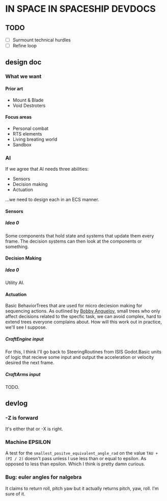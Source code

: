#  IN SPACE IN SPACESHIP DEVDOCS

## TODO

- [ ] Surmount technical hurdles
- [ ] Refine loop

## design doc

### What we want

#### Prior art

- Mount & Blade
- Void Destroters

#### Focus areas

- Personal combat
- RTS elements
- Living breating world
- Sandbox

### AI

If we agree that AI needs three abilities:

- Sensors
- Decision making
- Actuation

...we need to design each in an ECS manner.

#### Sensors

##### Idea 0

Some components that hold state and systems that update them every frame. The decision systems can then look at the components or something.

#### Decision Making

##### Idea 0

Utility AI.

#### Actuation

Basic BehaviorTrees that are used for micro deciesion making for sequencing actions. As outlined by [Bobby Anguelov](https://takinginitiative.files.wordpress.com/2020/01/behaviortrees_breaking-the-cycle-of-misuse.pdf), small trees who only affect decisions related to the specfic task, we can avoid complex, hard to extend trees everyone complains about. How will this work out in practice, we'll see I suppose.

##### CraftEngine input

For this, I think I'll go back to SteeringRoutines from ISIS Godot.Basic units of logic that recieve some input and output the acceleration or velocity desired the next frame.

##### CraftArms input

TODO.

## devlog

### -Z is forward

It's either that or -X is right.

### Machine EPSILON

A test for the `smallest_positve_equivalent_angle_rad` on the value `TAU + (PI / 2)` doesn't pass unless I use less than or equal to epsilon. As opposed to less than epsilon. Which I think is pretty damn curious.

### Bug: euler angles for nalgebra

It claims to return roll, pitch yaw but it actually returns pitch, yaw, roll. I'm sure of it.
